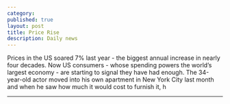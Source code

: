 ```yaml
---
category: 
published: true
layout: post
title: Price Rise
description: Daily news
---
```


<p id="letters">Prices in the US soared 7% last year - the biggest annual increase in nearly four decades. Now US consumers - whose spending powers the world’s largest economy - are starting to signal they have had enough. The 34-year-old actor moved into his own apartment in New York City last month and when he saw how much it would cost to furnish it, h</p>


---
